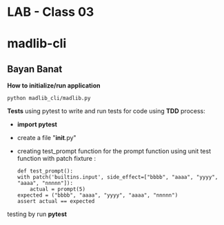 # LAB - Class 03
# madlib-cli


## Bayan Banat


**How to initialize/run application**

    python madlib_cli/madlib.py
    


**Tests**
using pytest to write and run tests for code
using **TDD** process:

- **import pytest**
- create a file  "__init__.py"
- creating test_prompt function for the prompt function using unit test function with patch fixture :
    
    ```
   def test_prompt():
    with patch('builtins.input', side_effect=["bbbb", "aaaa", "yyyy", "aaaa", "nnnnn"]):
        actual = prompt(5)
    expected = ("bbbb", "aaaa", "yyyy", "aaaa", "nnnnn")
    assert actual == expected

    ```
testing by run **pytest**


 

